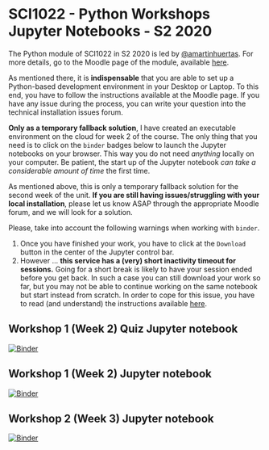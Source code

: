 # SCI1022 - Python Workshops Jupyter Notebooks - S2 2020

The Python module of SCI1022 in S2 2020 is led by [@amartinhuertas](https://github.com/amartinhuertas). For more details, go to the Moodle page of the module, available [here](https://lms.monash.edu/course/view.php?id=81833).

As mentioned there, it is **indispensable** that you are able to set up a Python-based development environment in your Desktop or Laptop. To this end, you have to follow the instructions available at the Moodle page. If you have any issue during the process, you can write your question into the technical installation issues forum.

**Only as a temporary fallback solution**, I have created an executable environment on the cloud for week 2 of the course. The only thing that you need is to click on the `binder` badges  below to launch the Jupyter notebooks on your browser. This way you do not need _anything_ locally on your computer. Be patient, the start up of the Jupyter notebook _can take a considerable amount of time_ the first time.

As mentioned above, this is only a temporary fallback solution for the second week of the unit. **If you are still having issues/struggling with your local installation**, please let us know 
ASAP through the appropriate Moodle forum, and we will look for a solution. 

Please, take into account the following warnings when working with `binder`. 

1. Once you have finished your work, you have to click at the `Download` button in the center of the Jupyter control bar. 
2. However ...
**this service has a (very) short inactivity timeout for sessions.**
 Going for a short break is likely to have your session ended before you get back. In such a case you can still download your work so far, but you may not be able to continue working on the same notebook but start instead from scratch. In order to cope for this issue, you have to read (and understand) the instructions available [here](https://discourse.jupyter.org/t/getting-your-notebook-after-your-binder-has-stopped/3268).
 
## Workshop 1 (Week 2) Quiz Jupyter notebook

[![Binder](https://mybinder.org/badge_logo.svg)](https://mybinder.org/v2/gh/MonashMath/SCI1022/master?filepath=S2-2020-Python-Workshops%2FWS1%2FPython_WS1_quiz.ipynb)

## Workshop 1 (Week 2) Jupyter notebook

[![Binder](https://mybinder.org/badge_logo.svg)](https://mybinder.org/v2/gh/MonashMath/SCI1022/master?filepath=S2-2020-Python-Workshops%2FWS1%2FPython_WS1_Classifying_vertebrates.ipynb)

## Workshop 2 (Week 3) Jupyter notebook

[![Binder](https://mybinder.org/badge_logo.svg)](https://mybinder.org/v2/gh/MonashMath/SCI1022/master?filepath=S2-2020-Python-Workshops%2FWS1%2FPython_WS2_Collatz_conjecture.ipynb)


